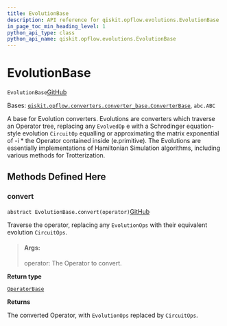 ```yaml
---
title: EvolutionBase
description: API reference for qiskit.opflow.evolutions.EvolutionBase
in_page_toc_min_heading_level: 1
python_api_type: class
python_api_name: qiskit.opflow.evolutions.EvolutionBase
---
```


# EvolutionBase

<span id="qiskit.opflow.evolutions.EvolutionBase" />

`EvolutionBase`[GitHub](https://github.com/qiskit/qiskit/tree/stable/0.22/qiskit/opflow/evolutions/evolution_base.py "view source code")

Bases: [`qiskit.opflow.converters.converter_base.ConverterBase`](qiskit.opflow.converters.ConverterBase "qiskit.opflow.converters.converter_base.ConverterBase"), `abc.ABC`

A base for Evolution converters. Evolutions are converters which traverse an Operator tree, replacing any `EvolvedOp` e with a Schrodinger equation-style evolution `CircuitOp` equalling or approximating the matrix exponential of -i \* the Operator contained inside (e.primitive). The Evolutions are essentially implementations of Hamiltonian Simulation algorithms, including various methods for Trotterization.

## Methods Defined Here

### convert

<span id="qiskit.opflow.evolutions.EvolutionBase.convert" />

`abstract EvolutionBase.convert(operator)`[GitHub](https://github.com/qiskit/qiskit/tree/stable/0.22/qiskit/opflow/evolutions/evolution_base.py "view source code")

Traverse the operator, replacing any `EvolutionOps` with their equivalent evolution `CircuitOps`.

> #### Args:
>
> operator: The Operator to convert.

**Return type**

[`OperatorBase`](qiskit.opflow.OperatorBase "qiskit.opflow.operator_base.OperatorBase")

**Returns**

The converted Operator, with `EvolutionOps` replaced by `CircuitOps`.

